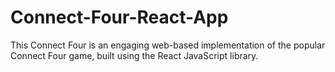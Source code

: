 # Connect-Four-React-App
This Connect Four is an engaging web-based implementation of the popular Connect Four game, built using the React JavaScript library.
